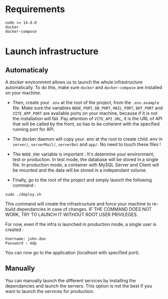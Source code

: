 # Requirements

```
node >= 14.0.0
docker
docker-compose
```

# Launch infrastructure

## Automaticaly

A docker environment allows us to launch the whole infrastructure automatically. To do this, make sure ```docker``` and ```docker-compose``` are installed on your machine.

- Then, create your ```.env``` at the root of the project, from the ```.env.example``` file. Make sure the variables ```NODE_PORT```, ```DB_PORT```, ```MAIL_PORT```, ```BOT_PORT``` and ```VITE_APP_PORT``` are available ports on your machine, because if it is not the installation will fail. Pay attention of ```VITE_API_URL```, it is the URL of API that will be called by the front, so has to be coherent with the specified running port for API.

- The docker daemon will copy your .env at the root to create child .env in ```server/```, ```serverMail/```, ```serverBot``` and ```app/```. No need to touch these files !

- The ```NODE_ENV``` variable is important : It's determine your environment, test or production. In test mode, the database will be stored in a single file. In production mode, a container with MySQL Server and Client will be mounted and the data will be stored in a independant volume.

- Finally, go to the root of the project and simply launch the following command :

```
sudo ./deploy.sh
```

This command will create the infrastructure and force your machine to re-build dependancies in case of changes. IF THE COMMAND DOES NOT WORK, TRY TO LAUNCH IT WITHOUT ROOT USER PRIVILEGES.

For now, even if the infra is launched in production mode, a single user is created :
```
Username: john.doe
Password : mdp
```

You can now go to the application (localhost with specified port).

## Manually

You can manually launch the different services by installing the dependancies and launch the servers. This option is not the best if you want to launch the services for production.